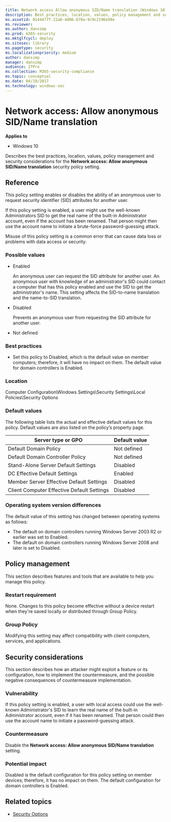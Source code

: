 ```yaml
---
title: Network access Allow anonymous SID/Name translation (Windows 10)
description: Best practices, location, values, policy management and security considerations for the policy setting, Network access Allow anonymous SID/Name translation.
ms.assetid: 0144477f-22a6-4d06-b70a-9c9c2196e99e
ms.reviewer: 
ms.author: dansimp
ms.prod: m365-security
ms.mktglfcycl: deploy
ms.sitesec: library
ms.pagetype: security
ms.localizationpriority: medium
author: dansimp
manager: dansimp
audience: ITPro
ms.collection: M365-security-compliance
ms.topic: conceptual
ms.date: 04/19/2017
ms.technology: windows-sec
---
```


# Network access: Allow anonymous SID/Name translation

**Applies to**
-   Windows 10

Describes the best practices, location, values, policy management and security considerations for the **Network access: Allow anonymous SID/Name translation** security policy setting.

## Reference

This policy setting enables or disables the ability of an anonymous user to request security identifier (SID) attributes for another user.

If this policy setting is enabled, a user might use the well-known Administrators SID to get the real name of the built-in Administrator account, even if the account has been renamed. That person might then use the account name to initiate a brute-force password-guessing attack.

Misuse of this policy setting is a common error that can cause data loss or problems with data access or security.

### Possible values

-   Enabled

    An anonymous user can request the SID attribute for another user. An anonymous user with knowledge of an administrator's SID could contact a computer that has this policy enabled and use the SID to get the administrator's name. This setting affects the SID-to-name translation and the name-to-SID translation.

-   Disabled

    Prevents an anonymous user from requesting the SID attribute for another user.

-   Not defined

### Best practices

-   Set this policy to Disabled, which is the default value on member computers; therefore, it will have no impact on them. The default value for domain controllers is Enabled.

### Location

Computer Configuration\\Windows Settings\\Security Settings\\Local Policies\\Security Options

### Default values

The following table lists the actual and effective default values for this policy. Default values are also listed on the policy’s property page.

| Server type or GPO | Default value |
| - | - |
| Default Domain Policy| Not defined| 
| Default Domain Controller Policy | Not defined| 
| Stand-Alone Server Default Settings | Disabled| 
| DC Effective Default Settings | Enabled| 
| Member Server Effective Default Settings| Disabled| 
| Client Computer Effective Default Settings | Disabled| 
 
### Operating system version differences

The default value of this setting has changed between operating systems as follows:

-   The default on domain controllers running Windows Server 2003 R2 or earlier was set to Enabled.
-   The default on domain controllers running Windows Server 2008 and later is set to Disabled.

## Policy management

This section describes features and tools that are available to help you manage this policy.

### Restart requirement

None. Changes to this policy become effective without a device restart when they're saved locally or distributed through Group Policy.

### Group Policy

Modifying this setting may affect compatibility with client computers, services, and applications.

## Security considerations

This section describes how an attacker might exploit a feature or its configuration, how to implement the countermeasure, and the possible negative consequences of countermeasure implementation.

### Vulnerability

If this policy setting is enabled, a user with local access could use the well-known Administrator's SID to learn the real name of the built-in Administrator account, even if it has been renamed. That person could then use the account name to initiate a password-guessing attack.

### Countermeasure

Disable the **Network access: Allow anonymous SID/Name translation** setting.

### Potential impact

Disabled is the default configuration for this policy setting on member devices; therefore, it has no impact on them. The default configuration for domain controllers is Enabled.

## Related topics

- [Security Options](security-options.md)
